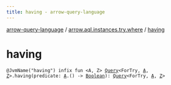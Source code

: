 ```yaml
---
title: having - arrow-query-language
---
```


[arrow-query-language](../index.html) / [arrow.aql.instances.try.where](index.html) / [having](./having.html)

# having

`@JvmName("having") infix fun <A, Z> `[`Query`](../arrow.aql/-query/index.html)`<ForTry, `[`A`](having.html#A)`, `[`Z`](having.html#Z)`>.having(predicate: `[`A`](having.html#A)`.() -> `[`Boolean`](https://kotlinlang.org/api/latest/jvm/stdlib/kotlin/-boolean/index.html)`): `[`Query`](../arrow.aql/-query/index.html)`<ForTry, `[`A`](having.html#A)`, `[`Z`](having.html#Z)`>`